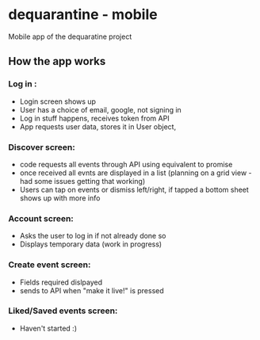 # dequarantine - mobile

Mobile app of the dequaratine project  

## How the app works

### Log in :

- Login screen shows up 
- User has a choice of email, google, not signing in 
- Log in stuff happens, receives token from API 
- App requests user data, stores it in User object,


### Discover screen:

- code requests all events through API using equivalent to promise 
- once received all evnts are displayed in a list (planning on a grid view - had some issues getting that working) 
- Users can tap on events or dismiss left/right, if tapped a bottom sheet shows up with more info


### Account screen:

- Asks the user to log in if not already done so
- Displays temporary data (work in progress)

### Create event screen:

- Fields required dislpayed
- sends to API when "make it live!" is pressed

### Liked/Saved events screen:

- Haven't started :) 